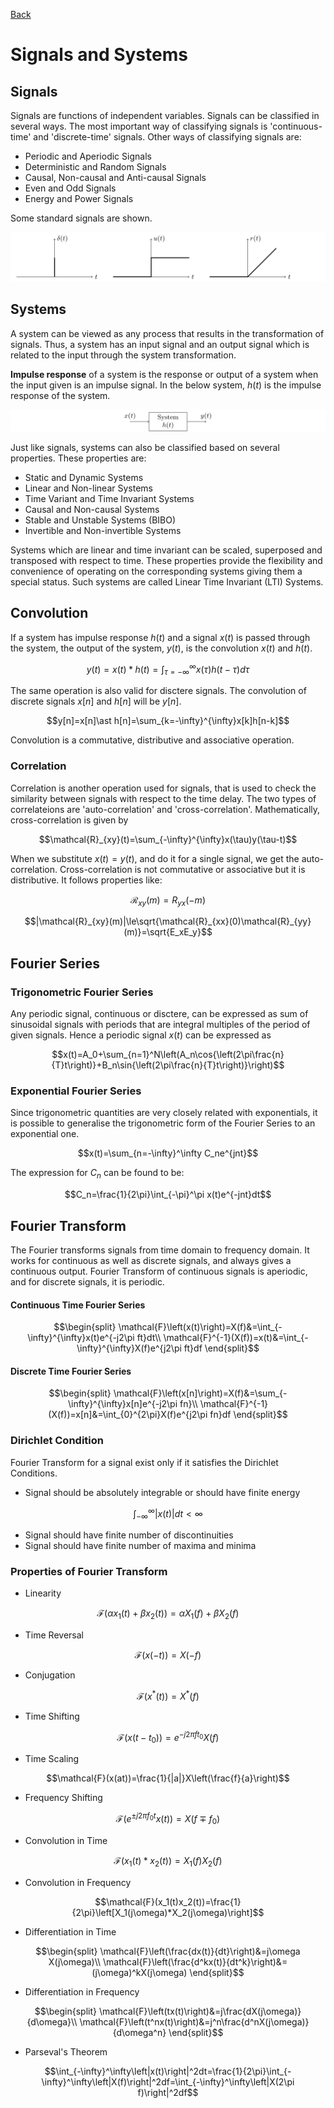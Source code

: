 [Back](../../contents.md)
# Signals and Systems
## Signals
Signals are functions of independent variables. Signals can be classified in several ways. The most important way of classifying signals is 'continuous-time' and 'discrete-time' signals. Other ways of classifying signals are:
- Periodic and Aperiodic Signals
- Deterministic and Random Signals
- Causal, Non-causal and Anti-causal Signals
- Even and Odd Signals
- Energy and Power Signals

Some standard signals are shown.

![standard_signals](standard_signals.svg)

## Systems
A system can be viewed as any process that results in the transformation of signals. Thus, a system has an input signal and an output signal which is related to the input through the system transformation.

**Impulse response** of a system is the response or output of a system when the input given is an impulse signal. In the below system, $h(t)$ is the impulse response of the system.

![system](system.svg)

Just like signals, systems can also be classified based on several properties. These properties are:
- Static and Dynamic Systems
- Linear and Non-linear Systems
- Time Variant and Time Invariant Systems
- Causal and Non-causal Systems
- Stable and Unstable Systems (BIBO)
- Invertible and Non-invertible Systems

Systems which are linear and time invariant can be scaled, superposed and transposed with respect to time. These properties provide the flexibility and convenience of operating on the corresponding systems giving them a special status. Such systems are called Linear Time Invariant (LTI) Systems.
## Convolution
If a system has impulse response $h(t)$ and a signal $x(t)$ is passed through the system, the output of the system, $y(t)$, is the convolution $x(t)$ and $h(t)$.

$$y(t)=x(t)\ast h(t)=\int_{\tau=-\infty}^{\infty}x(\tau)h(t-\tau)d\tau$$

The same operation is also valid for disctere signals. The convolution of discrete signals $x[n]$ and $h[n]$ will be $y[n]$.

$$y[n]=x[n]\ast h[n]=\sum_{k=-\infty}^{\infty}x[k]h[n-k]$$

Convolution is a commutative, distributive and associative operation.

### Correlation
Correlation is another operation used for signals, that is used to check the similarity between signals with respect to the time delay. The two types of correlateions are 'auto-correlation' and 'cross-correlation'. Mathematically, cross-correlation is given by

$$\mathcal{R}_{xy}(t)=\sum_{-\infty}^{\infty}x(\tau)y(\tau-t)$$

When we substitute $x(t)=y(t)$, and do it for a single signal, we get the auto-correlation. Cross-correlation is not commutative or associative but it is distributive. It follows properties like:

$$\mathcal{R}_{xy}(m)=R_{yx}(-m)$$

$$|\mathcal{R}_{xy}(m)|\le\sqrt{\mathcal{R}_{xx}(0)\mathcal{R}_{yy}(m)}=\sqrt{E_xE_y}$$

## Fourier Series
### Trigonometric Fourier Series
Any periodic signal, continuous or disctere, can be expressed as sum of sinusoidal signals with periods that are integral multiples of the period of given signals. Hence a periodic signal $x(t)$ can be expressed as

$$x(t)=A_0+\sum_{n=1}^N\left(A_n\cos{\left(2\pi\frac{n}{T}t\right)}+B_n\sin{\left(2\pi\frac{n}{T}t\right)}\right)$$

### Exponential Fourier Series
Since trigonometric quantities are very closely related with exponentials, it is possible to generalise the trigonometric form of the Fourier Series to an exponential one.

$$x(t)=\sum_{n=-\infty}^\infty C_ne^{jnt}$$

The expression for $C_n$ can be found to be:

$$C_n=\frac{1}{2\pi}\int_{-\pi}^\pi x(t)e^{-jnt}dt$$

## Fourier Transform
The Fourier transforms signals from time domain to frequency domain. It works for continuous as well as discrete signals, and always gives a continuous output. Fourier Transform of continuous signals is aperiodic, and for discrete signals, it is periodic.

#### Continuous Time Fourier Series
$$\begin{split}
\mathcal{F}\left(x(t)\right)=X(f)&=\int_{-\infty}^{\infty}x(t)e^{-j2\pi ft}dt\\
\mathcal{F}^{-1}(X(f))=x(t)&=\int_{-\infty}^{\infty}X(f)e^{j2\pi ft}df
\end{split}$$

#### Discrete Time Fourier Series
$$\begin{split}
\mathcal{F}\left(x[n]\right)=X(f)&=\sum_{-\infty}^{\infty}x[n]e^{-j2\pi fn}\\
\mathcal{F}^{-1}(X(f))=x[n]&=\int_{0}^{2\pi}X(f)e^{j2\pi fn}df
\end{split}$$

### Dirichlet Condition
Fourier Transform for a signal exist only if it satisfies the Dirichlet Conditions.
- Signal should be absolutely integrable or should have finite energy

$$\int_{-\infty}^\infty|x(t)|dt<\infty$$

- Signal should have finite number of discontinuities
- Signal should have finite number of maxima and minima

### Properties of Fourier Transform
- Linearity

$$\mathcal{F}\left(\alpha x_1(t)+\beta x_2(t)\right)=\alpha X_1(f)+\beta X_2(f)$$

- Time Reversal

$$\mathcal{F}(x(-t))=X(-f)$$

- Conjugation

$$\mathcal{F}(x^\ast(t))=X^\ast(f)$$

- Time Shifting

$$\mathcal{F}(x(t-t_0))=e^{-j2\pi ft_0}X(f)$$

- Time Scaling

$$\mathcal{F}(x(at))=\frac{1}{|a|}X\left(\frac{f}{a}\right)$$

- Frequency Shifting

$$\mathcal{F}(e^{\pm j2\pi f_0t}x(t))=X(f\mp f_0)$$

- Convolution in Time

$$\mathcal{F}(x_1(t)*x_2(t))=X_1(f)X_2(f)$$

- Convolution in Frequency

$$\mathcal{F}(x_1(t)x_2(t))=\frac{1}{2\pi}\left[X_1(j\omega)*X_2(j\omega)\right]$$

- Differentiation in Time

$$\begin{split}
\mathcal{F}\left(\frac{dx(t)}{dt}\right)&=j\omega X(j\omega)\\
\mathcal{F}\left(\frac{d^kx(t)}{dt^k}\right)&=(j\omega)^kX(j\omega)
\end{split}$$

- Differentiation in Frequency

$$\begin{split}
\mathcal{F}\left(tx(t)\right)&=j\frac{dX(j\omega)}{d\omega}\\
\mathcal{F}\left(t^nx(t)\right)&=j^n\frac{d^nX(j\omega)}{d\omega^n}
\end{split}$$

- Parseval's Theorem

$$\int_{-\infty}^\infty\left|x(t)\right|^2dt=\frac{1}{2\pi}\int_{-\infty}^\infty\left|X(f)\right|^2df=\int_{-\infty}^\infty\left|X(2\pi f)\right|^2df$$
